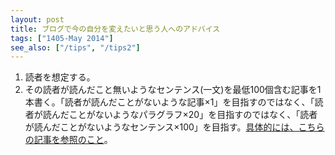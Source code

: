 ```yaml
---
layout: post
title: ブログで今の自分を変えたいと思う人へのアドバイス
tags: ["1405-May 2014"]
see_also: ["/tips", "/tips2"]
---
```


1. 読者を想定する。
2. その読者が読んだこと無いようなセンテンス(一文)を最低100個含む記事を1本書く。「読者が読んだことがないような記事×1」を目指すのではなく、「読者が読んだことがないようなパラグラフ×20」を目指すのではなく、「読者が読んだことがないようなセンテンス×100」を目指す。[具体的には、こちらの記事を参照のこと](http://naze.chibicode.com/tips2/)。

